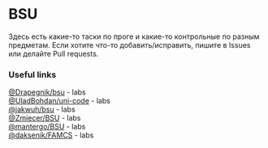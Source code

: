 # BSU

Здесь есть какие-то таски по проге и какие-то контрольные по разным предметам. Если хотите что-то добавить/исправить, пишите в Issues или делайте Pull requests.


### Useful links
[@Drapegnik/bsu](https://github.com/Drapegnik/bsu) - labs  
[@UladBohdan/uni-code](https://github.com/UladBohdan/uni-code) - labs  
[@jakwuh/bsu](https://github.com/jakwuh/bsu) - labs  
[@Zmiecer/BSU](https://github.com/Zmiecer/BSU) - labs  
[@mantergo/BSU](https://github.com/mantergo/BSU) - labs  
[@daksenik/FAMCS](https://github.com/daksenik/FAMCS) - labs  